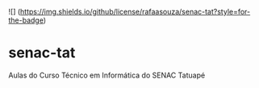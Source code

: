 ![] (https://img.shields.io/github/license/rafaasouza/senac-tat?style=for-the-badge)


# senac-tat
Aulas do Curso Técnico em Informática do SENAC Tatuapé

